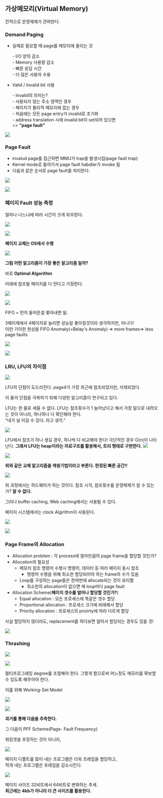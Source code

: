 ## 가상메모리(Virtual Memory)

전적으로 운영체제가 관여한다.

 ### Demand Paging

- 실제로 필요할 때 page를 메모리에 올리는 것

  \- I/O 양의 감소  
  \- Memory 사용량 감소  
  \- 빠른 응답 시간  
  \- 더 많은 사용자 수용  

- Valid / Invalid bit 사용

  \- Invalid의 의미는?  
  ​	\- 사용되지 않는 주소 영역인 경우  
  ​	\- 페이지가 물리적 메모리에 없는 경우  
  \- 처음에는 모든 page entry가 invalid로 초기화  
  \- address translation 시에 invalid bit이 set되어 있으면  
  => **"page fault"**

![](http://ws2.sinaimg.cn/large/006tNc79gy1fn9jbowqfwj30zm0uck2p.jpg)

### Page Fault

- invalud page를 접근하면 MMU가 trap을 발생시킴(page fault trap)
- Kernel mode로 들어가서 page fault habdler가 invoke 됨
- 다음과 같은 순서로 page fault를 처리한다.

![](https://ws1.sinaimg.cn/large/006tNc79gy1fna2r20kknj31gk0jutxc.jpg)



![](https://ws1.sinaimg.cn/large/006tNc79gy1fna2rs8rn3j31go15enhk.jpg)

### 페이지 Fault 성능 측정

얼마나 나느냐에 따라 시간이 크게 좌우된다.

![](https://ws1.sinaimg.cn/large/006tNc79gy1fna2syn2ttj31j60wwh82.jpg)

 

 ![](https://ws4.sinaimg.cn/large/006tNc79gy1fna3mz4il3j317w0zch5y.jpg)



**페이지 교체는 OS에서 수행**

![](https://ws3.sinaimg.cn/large/006tNc79gy1fna3piqyooj30xu0oagu9.jpg)



**그럼 어떤 알고리즘이 가장 좋은 알고리즘 일까?**

바로 **Optimal Algorithm**

미래에 참조될 페이지를 다 안다고 가정한다.

![](https://ws4.sinaimg.cn/large/006tNc79gy1fna3r28ya7j30zc0qy7jk.jpg)

![](https://ws2.sinaimg.cn/large/006tNc79gy1fna41nc4ulj31200sm7pm.jpg)



FIFO = 먼저 들어온걸 쫒아내면 됨.

3페이제에서 4페이지로 늘리면 성능일 좋아질것이라 생각하지만, 아니다!  
이런 기이한 현상을 FIFO Anomaly(=Belay's Anomaly) => more frames=> less page faults



![](https://ws4.sinaimg.cn/large/006tNc79gy1fna43hcp2hj311m0l47g3.jpg)

 ![](https://ws4.sinaimg.cn/large/006tNc79gy1fna5gvvbfyj313a0pg4ds.jpg)

### LRU, LFU의 차이점

![](https://ws2.sinaimg.cn/large/006tNc79gy1fna5jmyzngj314g0u6wss.jpg)

LFU의 단점이 도드라진다. page4가 가장 최근에 참조되었지만, 삭제되었다.  

이 둘의 단점을 극복하기 위해 다양한 알고리즘이 연구되고 있다.  



LFU는 한 줄로 세울 수 없다. LFU는 참조횟수가 1 늘어났다고 해서 가장 밑으로 내려오는 것이 아니라, 하나하나 다 확인해야 한다.  
"내가 널 이길 수 있다. 라고 생각."



![](https://ws3.sinaimg.cn/large/006tNc79gy1fna5qk6wl8j31cm10y7i6.jpg)

 LFU에서 참조가 하나 생길 경우, 하나씩 다 비교해야 한다! 극단적인 경우 O(n)이 나타난다. **그래서 LFU는 heap이라는 자료구조를 활용해서, 트리 형태로 구현한다.**
![](https://ws4.sinaimg.cn/large/006tNc79gy1fna5r0ltxtj31d4106asi.jpg)



![](https://ws3.sinaimg.cn/large/006tNc79gy1fna5twxbb0j31400t0ngq.jpg)



**위와 같은 교체 알고리즘을 캐슁기법이라고 부른다. 한정된 빠른 공간!!** 

![](https://ws4.sinaimg.cn/large/006tNc79gy1fna6774hnuj31g015utvz.jpg)

위 과정에서는 하드웨어가 하는 것이다. 참조 시각, 참조횟수를 운영체제가 알 수 있는가? **알 수 없다.** 

그러나 buffer caching, Web caching에서는 사용될 수 있다.

페이지 시스템에서는 clock Algirithm이 사용된다.  

![](https://ws1.sinaimg.cn/large/006tNc79gy1fna6e2q0q2j31gw12qb29.jpg)

![](https://ws3.sinaimg.cn/large/006tNc79gy1fna6mpgsj0j31hg0wkk6k.jpg)



### Page Frame의 Allocation

- Allocation problem : 각 process에 얼마만큼의 page frame을 할당할 것인가?
- Allocation의 필요성
  - 메모리 참조 명령어 수행시 명령어, 데이터 등 여러 페이지 동시 참조
    - 명령어 수행을 위해 최소한 할당되어야 하는 frame의 수가 있음
  - Loop를 구성하는 page들은 한꺼번에 allocate되는 것이 유리함
    - 최소한의 allocation이 없으면 매 loop마다 page fault
- Allocation Scheme(**페이지 갯수를 얼마나 할당할 것인가?**)
  - Equal allocation : 모든 프로세스에 똑같은 갯수 할당
  - Proportional allocation : 프로세스 크기에 비례해서 할당
  - Priority allocation : 프로세스의 prioirty에 따라 다르게 할당



사실 할당하지 않더라도, replacement를 하다보면 알아서 할당되는 경우도 있을 것!

![](https://ws4.sinaimg.cn/large/006tNc79gy1fna6uevw7xj31gm0rke1o.jpg)



### Thrashing

![](https://ws3.sinaimg.cn/large/006tNc79gy1fna6x0rtnij31cc0uqkc0.jpg)

![](https://ws3.sinaimg.cn/large/006tNc79gy1fna6yivchfj31dc0zedr7.jpg)



멀티프로그래밍 degree를 조절해야 한다. 그렇게 함으로써 어느정도 메모리를 확보할 수 있도록 해주어야 한다.

이를 위해 Working-Set Model

![](https://ws2.sinaimg.cn/large/006tNc79gy1fna73obeifj311s0r8h2v.jpg)

![](https://ws3.sinaimg.cn/large/006tNc79gy1fna7786dq2j313y0r2apj.jpg)

**과거를 통해 다음을 추측한다.** 



그 다음이 PFF Scheme(Page- Fault Frequency)

워킹셋을 추징하는 것이 아니라, 

![](https://ws4.sinaimg.cn/large/006tNc79gy1fna7lv7dr2j311y0qq13u.jpg)



페이지 디폴트를 많이 내는 프로그램은 더욱 프레임을 할당하고,  
적게 내는 프로그램은 프레임을 감소시킨다.

![](https://ws3.sinaimg.cn/large/006tNc79gy1fna7o8sdsxj310g0retja.jpg)



페이지 사이즈 32비트에서 64비트로 변화하는 추세.  
**최근에는 4kb가 아니라 더 큰 사이즈를 활용한다.**